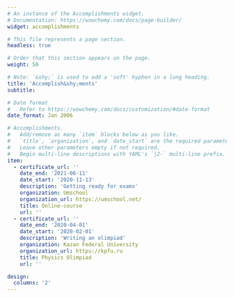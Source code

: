 ```yaml
---
# An instance of the Accomplishments widget.
# Documentation: https://wowchemy.com/docs/page-builder/
widget: accomplishments

# This file represents a page section.
headless: true

# Order that this section appears on the page.
weight: 50

# Note: `&shy;` is used to add a 'soft' hyphen in a long heading.
title: 'Accomplish&shy;ments'
subtitle:

# Date format
#   Refer to https://wowchemy.com/docs/customization/#date-format
date_format: Jan 2006

# Accomplishments.
#   Add/remove as many `item` blocks below as you like.
#   `title`, `organization`, and `date_start` are the required parameters.
#   Leave other parameters empty if not required.
#   Begin multi-line descriptions with YAML's `|2-` multi-line prefix.
item:
  - certificate_url: ''
    date_end: '2021-06-11'
    date_start: '2020-11-13'
    description: 'Getting ready for exams'
    organization: Umschool
    organization_url: https://umschool.net/
    title: Online-course
    url: ''
  - certificate_url: ''
    date_end: '2020-04-01'
    date_start: '2020-02-01'
    description: 'Writing an olimpiad'
    organization: Kazan Federal University
    organization_url: https://kpfu.ru
    title: Physics Olimpiad
    url: ''

design:
  columns: '2'
---
```

